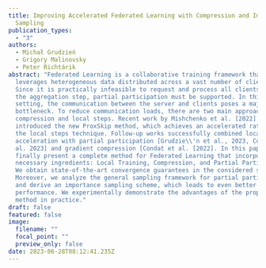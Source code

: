 ```yaml
---
title: Improving Accelerated Federated Learning with Compression and Importance
  Sampling
publication_types:
  - "3"
authors:
  - Michał Grudzień
  - Grigory Malinovsky
  - Peter Richtárik
abstract: "Federated Learning is a collaborative training framework that
  leverages heterogeneous data distributed across a vast number of clients.
  Since it is practically infeasible to request and process all clients during
  the aggregation step, partial participation must be supported. In this
  setting, the communication between the server and clients poses a major
  bottleneck. To reduce communication loads, there are two main approaches:
  compression and local steps. Recent work by Mishchenko et al. [2022]
  introduced the new ProxSkip method, which achieves an accelerated rate using
  the local steps technique. Follow-up works successfully combined local steps
  acceleration with partial participation [Grudzie\\'n et al., 2023, Condat et
  al. 2023] and gradient compression [Condat et al. [2022]. In this paper, we
  finally present a complete method for Federated Learning that incorporates all
  necessary ingredients: Local Training, Compression, and Partial Participation.
  We obtain state-of-the-art convergence guarantees in the considered setting.
  Moreover, we analyze the general sampling framework for partial participation
  and derive an importance sampling scheme, which leads to even better
  performance. We experimentally demonstrate the advantages of the proposed
  method in practice."
draft: false
featured: false
image:
  filename: ""
  focal_point: ""
  preview_only: false
date: 2023-06-28T08:12:41.235Z
---
```


